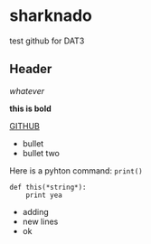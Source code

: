 sharknado
=========

test github for DAT3

## Header

*whatever*

**this is bold**

[GITHUB](https://github.com)

* bullet
* bullet two


Here is a pyhton command: `print()`

```
def this(*string*):
    print yea
```

* adding
* new lines
* ok
